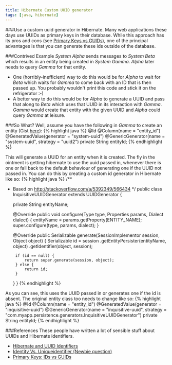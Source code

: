 ```yaml
---
title: Hibernate Custom UUID generator
tags: [java, hibernate]
---
```


###Use a custom uuid generator in Hibernate.
Many web applications these days use UUIDs as primary keys in their database. While this approach has its pros and cons (see [Primary Keys vs GUIDs](http://blog.codinghorror.com/primary-keys-ids-versus-guids/)), one of the principal advantages is that you can generate these ids outside of the database.

###Contrived Example
_*System Alpha*_ sends messages to _*System Beta*_ which results in an entity being created in _*System Gamma*_. _*Alpha*_ later needs to query _*Gamma*_ for that entity.

- One (horribly-inefficient) way to do this would be for _*Alpha*_ to wait for _*Beta*_ which waits for _*Gamma*_ to come back with an ID that is then passed up. You probably wouldn't print this code and stick it on the refrigerator :-)
- A better way to do this would be for _*Alpha*_ to generate a UUID and pass that along to _*Beta*_ which uses that UUID in its interaction with _*Gamma*_. _*Gamma*_ would create that entity with the given UUID and _*Alpha*_ could query _*Gamma*_ at leisure.

###So What?
Well, assume you have the following in _*Gamma*_ to create an entity (Gist [here](https://gist.github.com/rajivrnair/2f660011d821002ecc4c)):
{% highlight java %}
@Id
@Column(name = "entity_id")
@GeneratedValue(generator = "system-uuid")
@GenericGenerator(name = "system-uuid", strategy = "uuid2")
private String entityId;
{% endhighlight %}

This will generate a UUID for an entity when it is created. The fly in the ointment is getting hibernate to use the uuid passed in, whenever there is one or fall back to the default behaviour of generating one if the UUID not passed in. You can do this by creating a custom id generator in Hibernate like so:
{% highlight java %}
/**
 * Based on http://stackoverflow.com/a/5392349/566434
 */
public class InquisitiveUUIDGenerator extends UUIDGenerator {

    private String entityName;

    @Override
    public void configure(Type type, Properties params, Dialect dialect) {
        entityName = params.getProperty(ENTITY_NAME);
        super.configure(type, params, dialect);
    }

    @Override
    public Serializable generate(SessionImplementor session, Object object) {
        Serializable id = session
                .getEntityPersister(entityName, object)
                .getIdentifier(object, session);

        if (id == null) {
            return super.generate(session, object);
        } else {
            return id;
        }
    }
}
{% endhighlight %}

As you can see, this uses the UUID passed in or generates one if the id is absent. The original entity class too needs to change like so:
{% highlight java %}
@Id
@Column(name = "entity_id")
@GeneratedValue(generator = "inquisitive-uuid")
@GenericGenerator(name = "inquisitive-uuid", strategy = "com.myapp.persistence.generators.InquisitiveUUIDGenerator")
private String entityId;
{% endhighlight %}

###References
These people have written a lot of sensible stuff about UUIDs and Hibernate identifiers.

- [Hibernate and UUID Identifiers](http://vladmihalcea.com/2014/07/01/hibernate-and-uuid-identifiers/)
- [Identity Vs. Uniqueidentifier (Newbie question)](https://groups.google.com/forum/?hl=en#!msg/microsoft.public.sqlserver.programming/qtCRhLLM9Kk/tg9vDfjbYW0J)
- [Primary Keys: IDs vs GUIDs](http://blog.codinghorror.com/primary-keys-ids-versus-guids/)
